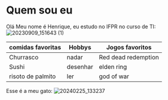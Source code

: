 # Quem sou eu

Olá Meu nome é Henrique, eu estudo no IFPR no curso de TI:
![20230909_151643 (1)](https://github.com/user-attachments/assets/f65969e5-9841-4e58-a89d-ce0dd1dc56ee)

| comidas favoritas       | Hobbys       | Jogos favoritos      |
| -------------- | -------------- | -------------- |
| Churrasco    | nadar    | Red dead redemption    |
| Sushi   | desenhar    |  elden ring   |
| risoto de palmito    | ler    | god of war    |


Esse é a meu gato:
![20240225_133237](https://github.com/user-attachments/assets/559e4c35-26a9-4a2a-b213-90953040c2d4)
